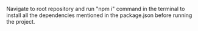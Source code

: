 Navigate to root repository and run "npm i" command in the terminal to install all the dependencies mentioned in the package.json before running the project.
